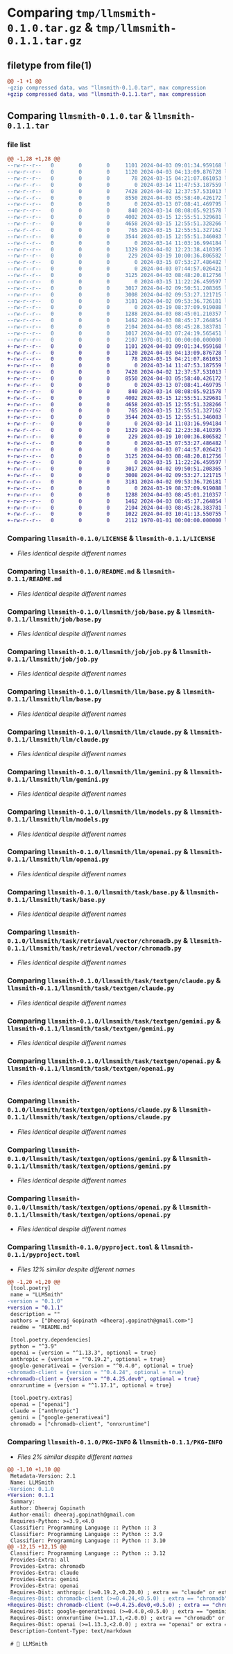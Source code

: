 # Comparing `tmp/llmsmith-0.1.0.tar.gz` & `tmp/llmsmith-0.1.1.tar.gz`

## filetype from file(1)

```diff
@@ -1 +1 @@
-gzip compressed data, was "llmsmith-0.1.0.tar", max compression
+gzip compressed data, was "llmsmith-0.1.1.tar", max compression
```

## Comparing `llmsmith-0.1.0.tar` & `llmsmith-0.1.1.tar`

### file list

```diff
@@ -1,28 +1,28 @@
--rw-r--r--   0        0        0     1101 2024-04-03 09:01:34.959168 llmsmith-0.1.0/LICENSE
--rw-r--r--   0        0        0     1120 2024-04-03 04:13:09.876728 llmsmith-0.1.0/README.md
--rw-r--r--   0        0        0       78 2024-03-15 04:21:07.861053 llmsmith-0.1.0/llmsmith/__init__.py
--rw-r--r--   0        0        0        0 2024-03-14 11:47:53.187559 llmsmith-0.1.0/llmsmith/job/__init__.py
--rw-r--r--   0        0        0     7428 2024-04-02 12:37:57.531013 llmsmith-0.1.0/llmsmith/job/base.py
--rw-r--r--   0        0        0     8550 2024-04-03 05:58:40.426172 llmsmith-0.1.0/llmsmith/job/job.py
--rw-r--r--   0        0        0        0 2024-03-13 07:08:41.469795 llmsmith-0.1.0/llmsmith/llm/__init__.py
--rw-r--r--   0        0        0      840 2024-03-14 08:08:05.921578 llmsmith-0.1.0/llmsmith/llm/base.py
--rw-r--r--   0        0        0     4002 2024-03-15 12:55:51.329681 llmsmith-0.1.0/llmsmith/llm/claude.py
--rw-r--r--   0        0        0     4658 2024-03-15 12:55:51.328266 llmsmith-0.1.0/llmsmith/llm/gemini.py
--rw-r--r--   0        0        0      765 2024-03-15 12:55:51.327162 llmsmith-0.1.0/llmsmith/llm/models.py
--rw-r--r--   0        0        0     3544 2024-03-15 12:55:51.346083 llmsmith-0.1.0/llmsmith/llm/openai.py
--rw-r--r--   0        0        0        0 2024-03-14 11:03:16.994184 llmsmith-0.1.0/llmsmith/task/__init__.py
--rw-r--r--   0        0        0     1329 2024-04-02 12:23:38.410395 llmsmith-0.1.0/llmsmith/task/base.py
--rw-r--r--   0        0        0      229 2024-03-19 10:00:36.806582 llmsmith-0.1.0/llmsmith/task/models.py
--rw-r--r--   0        0        0        0 2024-03-15 07:53:27.486482 llmsmith-0.1.0/llmsmith/task/retrieval/__init__.py
--rw-r--r--   0        0        0        0 2024-04-03 07:44:57.026421 llmsmith-0.1.0/llmsmith/task/retrieval/vector/__init__.py
--rw-r--r--   0        0        0     3125 2024-04-03 08:48:20.812756 llmsmith-0.1.0/llmsmith/task/retrieval/vector/chromadb.py
--rw-r--r--   0        0        0        0 2024-03-15 11:22:26.459597 llmsmith-0.1.0/llmsmith/task/textgen/__init__.py
--rw-r--r--   0        0        0     3017 2024-04-02 09:50:51.208365 llmsmith-0.1.0/llmsmith/task/textgen/claude.py
--rw-r--r--   0        0        0     3008 2024-04-02 09:53:27.121715 llmsmith-0.1.0/llmsmith/task/textgen/gemini.py
--rw-r--r--   0        0        0     3181 2024-04-02 09:53:36.726181 llmsmith-0.1.0/llmsmith/task/textgen/openai.py
--rw-r--r--   0        0        0        0 2024-03-19 08:37:09.919088 llmsmith-0.1.0/llmsmith/task/textgen/options/__init__.py
--rw-r--r--   0        0        0     1288 2024-04-03 08:45:01.210357 llmsmith-0.1.0/llmsmith/task/textgen/options/claude.py
--rw-r--r--   0        0        0     1462 2024-04-03 08:45:17.264854 llmsmith-0.1.0/llmsmith/task/textgen/options/gemini.py
--rw-r--r--   0        0        0     2104 2024-04-03 08:45:28.383781 llmsmith-0.1.0/llmsmith/task/textgen/options/openai.py
--rw-r--r--   0        0        0     1017 2024-04-03 07:24:19.565451 llmsmith-0.1.0/pyproject.toml
--rw-r--r--   0        0        0     2107 1970-01-01 00:00:00.000000 llmsmith-0.1.0/PKG-INFO
+-rw-r--r--   0        0        0     1101 2024-04-03 09:01:34.959168 llmsmith-0.1.1/LICENSE
+-rw-r--r--   0        0        0     1120 2024-04-03 04:13:09.876728 llmsmith-0.1.1/README.md
+-rw-r--r--   0        0        0       78 2024-03-15 04:21:07.861053 llmsmith-0.1.1/llmsmith/__init__.py
+-rw-r--r--   0        0        0        0 2024-03-14 11:47:53.187559 llmsmith-0.1.1/llmsmith/job/__init__.py
+-rw-r--r--   0        0        0     7428 2024-04-02 12:37:57.531013 llmsmith-0.1.1/llmsmith/job/base.py
+-rw-r--r--   0        0        0     8550 2024-04-03 05:58:40.426172 llmsmith-0.1.1/llmsmith/job/job.py
+-rw-r--r--   0        0        0        0 2024-03-13 07:08:41.469795 llmsmith-0.1.1/llmsmith/llm/__init__.py
+-rw-r--r--   0        0        0      840 2024-03-14 08:08:05.921578 llmsmith-0.1.1/llmsmith/llm/base.py
+-rw-r--r--   0        0        0     4002 2024-03-15 12:55:51.329681 llmsmith-0.1.1/llmsmith/llm/claude.py
+-rw-r--r--   0        0        0     4658 2024-03-15 12:55:51.328266 llmsmith-0.1.1/llmsmith/llm/gemini.py
+-rw-r--r--   0        0        0      765 2024-03-15 12:55:51.327162 llmsmith-0.1.1/llmsmith/llm/models.py
+-rw-r--r--   0        0        0     3544 2024-03-15 12:55:51.346083 llmsmith-0.1.1/llmsmith/llm/openai.py
+-rw-r--r--   0        0        0        0 2024-03-14 11:03:16.994184 llmsmith-0.1.1/llmsmith/task/__init__.py
+-rw-r--r--   0        0        0     1329 2024-04-02 12:23:38.410395 llmsmith-0.1.1/llmsmith/task/base.py
+-rw-r--r--   0        0        0      229 2024-03-19 10:00:36.806582 llmsmith-0.1.1/llmsmith/task/models.py
+-rw-r--r--   0        0        0        0 2024-03-15 07:53:27.486482 llmsmith-0.1.1/llmsmith/task/retrieval/__init__.py
+-rw-r--r--   0        0        0        0 2024-04-03 07:44:57.026421 llmsmith-0.1.1/llmsmith/task/retrieval/vector/__init__.py
+-rw-r--r--   0        0        0     3125 2024-04-03 08:48:20.812756 llmsmith-0.1.1/llmsmith/task/retrieval/vector/chromadb.py
+-rw-r--r--   0        0        0        0 2024-03-15 11:22:26.459597 llmsmith-0.1.1/llmsmith/task/textgen/__init__.py
+-rw-r--r--   0        0        0     3017 2024-04-02 09:50:51.208365 llmsmith-0.1.1/llmsmith/task/textgen/claude.py
+-rw-r--r--   0        0        0     3008 2024-04-02 09:53:27.121715 llmsmith-0.1.1/llmsmith/task/textgen/gemini.py
+-rw-r--r--   0        0        0     3181 2024-04-02 09:53:36.726181 llmsmith-0.1.1/llmsmith/task/textgen/openai.py
+-rw-r--r--   0        0        0        0 2024-03-19 08:37:09.919088 llmsmith-0.1.1/llmsmith/task/textgen/options/__init__.py
+-rw-r--r--   0        0        0     1288 2024-04-03 08:45:01.210357 llmsmith-0.1.1/llmsmith/task/textgen/options/claude.py
+-rw-r--r--   0        0        0     1462 2024-04-03 08:45:17.264854 llmsmith-0.1.1/llmsmith/task/textgen/options/gemini.py
+-rw-r--r--   0        0        0     2104 2024-04-03 08:45:28.383781 llmsmith-0.1.1/llmsmith/task/textgen/options/openai.py
+-rw-r--r--   0        0        0     1022 2024-04-03 10:41:13.550755 llmsmith-0.1.1/pyproject.toml
+-rw-r--r--   0        0        0     2112 1970-01-01 00:00:00.000000 llmsmith-0.1.1/PKG-INFO
```

### Comparing `llmsmith-0.1.0/LICENSE` & `llmsmith-0.1.1/LICENSE`

 * *Files identical despite different names*

### Comparing `llmsmith-0.1.0/README.md` & `llmsmith-0.1.1/README.md`

 * *Files identical despite different names*

### Comparing `llmsmith-0.1.0/llmsmith/job/base.py` & `llmsmith-0.1.1/llmsmith/job/base.py`

 * *Files identical despite different names*

### Comparing `llmsmith-0.1.0/llmsmith/job/job.py` & `llmsmith-0.1.1/llmsmith/job/job.py`

 * *Files identical despite different names*

### Comparing `llmsmith-0.1.0/llmsmith/llm/base.py` & `llmsmith-0.1.1/llmsmith/llm/base.py`

 * *Files identical despite different names*

### Comparing `llmsmith-0.1.0/llmsmith/llm/claude.py` & `llmsmith-0.1.1/llmsmith/llm/claude.py`

 * *Files identical despite different names*

### Comparing `llmsmith-0.1.0/llmsmith/llm/gemini.py` & `llmsmith-0.1.1/llmsmith/llm/gemini.py`

 * *Files identical despite different names*

### Comparing `llmsmith-0.1.0/llmsmith/llm/models.py` & `llmsmith-0.1.1/llmsmith/llm/models.py`

 * *Files identical despite different names*

### Comparing `llmsmith-0.1.0/llmsmith/llm/openai.py` & `llmsmith-0.1.1/llmsmith/llm/openai.py`

 * *Files identical despite different names*

### Comparing `llmsmith-0.1.0/llmsmith/task/base.py` & `llmsmith-0.1.1/llmsmith/task/base.py`

 * *Files identical despite different names*

### Comparing `llmsmith-0.1.0/llmsmith/task/retrieval/vector/chromadb.py` & `llmsmith-0.1.1/llmsmith/task/retrieval/vector/chromadb.py`

 * *Files identical despite different names*

### Comparing `llmsmith-0.1.0/llmsmith/task/textgen/claude.py` & `llmsmith-0.1.1/llmsmith/task/textgen/claude.py`

 * *Files identical despite different names*

### Comparing `llmsmith-0.1.0/llmsmith/task/textgen/gemini.py` & `llmsmith-0.1.1/llmsmith/task/textgen/gemini.py`

 * *Files identical despite different names*

### Comparing `llmsmith-0.1.0/llmsmith/task/textgen/openai.py` & `llmsmith-0.1.1/llmsmith/task/textgen/openai.py`

 * *Files identical despite different names*

### Comparing `llmsmith-0.1.0/llmsmith/task/textgen/options/claude.py` & `llmsmith-0.1.1/llmsmith/task/textgen/options/claude.py`

 * *Files identical despite different names*

### Comparing `llmsmith-0.1.0/llmsmith/task/textgen/options/gemini.py` & `llmsmith-0.1.1/llmsmith/task/textgen/options/gemini.py`

 * *Files identical despite different names*

### Comparing `llmsmith-0.1.0/llmsmith/task/textgen/options/openai.py` & `llmsmith-0.1.1/llmsmith/task/textgen/options/openai.py`

 * *Files identical despite different names*

### Comparing `llmsmith-0.1.0/pyproject.toml` & `llmsmith-0.1.1/pyproject.toml`

 * *Files 12% similar despite different names*

```diff
@@ -1,20 +1,20 @@
 [tool.poetry]
 name = "LLMSmith"
-version = "0.1.0"
+version = "0.1.1"
 description = ""
 authors = ["Dheeraj Gopinath <dheeraj.gopinath@gmail.com>"]
 readme = "README.md"
 
 [tool.poetry.dependencies]
 python = "^3.9"
 openai = {version = "^1.13.3", optional = true}
 anthropic = {version = "^0.19.2", optional = true}
 google-generativeai = {version = "^0.4.0", optional = true}
-chromadb-client = {version = "^0.4.24", optional = true}
+chromadb-client = {version = "^0.4.25.dev0", optional = true}
 onnxruntime = {version = "^1.17.1", optional = true}
 
 [tool.poetry.extras]
 openai = ["openai"]
 claude = ["anthropic"]
 gemini = ["google-generativeai"]
 chromadb = ["chromadb-client", "onnxruntime"]
```

### Comparing `llmsmith-0.1.0/PKG-INFO` & `llmsmith-0.1.1/PKG-INFO`

 * *Files 2% similar despite different names*

```diff
@@ -1,10 +1,10 @@
 Metadata-Version: 2.1
 Name: LLMSmith
-Version: 0.1.0
+Version: 0.1.1
 Summary: 
 Author: Dheeraj Gopinath
 Author-email: dheeraj.gopinath@gmail.com
 Requires-Python: >=3.9,<4.0
 Classifier: Programming Language :: Python :: 3
 Classifier: Programming Language :: Python :: 3.9
 Classifier: Programming Language :: Python :: 3.10
@@ -12,15 +12,15 @@
 Classifier: Programming Language :: Python :: 3.12
 Provides-Extra: all
 Provides-Extra: chromadb
 Provides-Extra: claude
 Provides-Extra: gemini
 Provides-Extra: openai
 Requires-Dist: anthropic (>=0.19.2,<0.20.0) ; extra == "claude" or extra == "all"
-Requires-Dist: chromadb-client (>=0.4.24,<0.5.0) ; extra == "chromadb" or extra == "all"
+Requires-Dist: chromadb-client (>=0.4.25.dev0,<0.5.0) ; extra == "chromadb" or extra == "all"
 Requires-Dist: google-generativeai (>=0.4.0,<0.5.0) ; extra == "gemini" or extra == "all"
 Requires-Dist: onnxruntime (>=1.17.1,<2.0.0) ; extra == "chromadb" or extra == "all"
 Requires-Dist: openai (>=1.13.3,<2.0.0) ; extra == "openai" or extra == "all"
 Description-Content-Type: text/markdown
 
 # 🧰 LLMSmith
```


